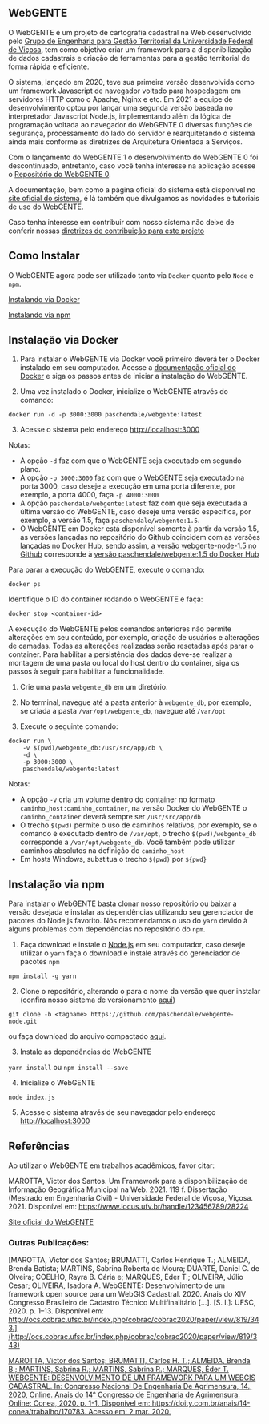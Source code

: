 ## WebGENTE 

O WebGENTE é um projeto de cartografia cadastral na Web desenvolvido pelo [Grupo de Engenharia para Gestão Territorial da Universidade Federal de Viçosa](www.genteufv.com.br), tem como objetivo criar um framework para a disponibilização de dados cadastrais e criação de ferramentas para a gestão territorial de forma rápida e eficiente.

O sistema, lançado em 2020, teve sua primeira versão desenvolvida como um framework Javascript de navegador voltado para hospedagem em servidores HTTP como o Apache, Nginx e etc. Em 2021 a equipe de desenvolvimento optou por lançar uma segunda versão baseada no interpretador Javascript Node.js, implementando além da lógica de programação voltada ao navegador do WebGENTE 0 diversas funções de segurança, processamento do lado do servidor e rearquitetando o sistema ainda mais conforme as diretrizes de Arquitetura Orientada a Serviços.

Com o lançamento do WebGENTE 1 o desenvolvimento do WebGENTE 0 foi descontinuado, entretanto, caso você tenha interesse na aplicação acesse o [Repositório do WebGENTE 0](https://github.com/paschendale/webgente).

A documentação, bem como a página oficial do sistema está disponível no [site oficial do sistema](https://webgente.genteufv.com.br/), é lá também que divulgamos as novidades e tutoriais de uso do WebGENTE. 

Caso tenha interesse em contribuir com nosso sistema não deixe de conferir nossas [diretrizes de contribuição para este projeto](CONTRIBUTING.md)

## Como Instalar

O WebGENTE agora pode ser utilizado tanto via `Docker` quanto pelo `Node` e `npm`. 

[Instalando via Docker](#instalação-via-docker)

[Instalando via npm](#instalação-via-npm)

## Instalação via Docker

1. Para instalar o WebGENTE via Docker você primeiro deverá ter o Docker instalado em seu computador. Acesse a [documentação oficial do Docker](https://docs.docker.com/get-started/#download-and-install-docker) e siga os passos antes de iniciar a instalação do WebGENTE.

2. Uma vez instalado o Docker, inicialize o WebGENTE através do comando:

```
docker run -d -p 3000:3000 paschendale/webgente:latest
``` 

3. Acesse o sistema pelo endereço [http://localhost:3000](http://localhost:3000)

Notas:
- A opção `-d` faz com que o WebGENTE seja executado em segundo plano. 
- A opção `-p 3000:3000` faz com que o WebGENTE seja executado na porta 3000, caso deseje a execução em uma porta diferente, por exemplo, a porta 4000, faça `-p 4000:3000`
- A opção `paschendale/webgente:latest` faz com que seja executada a última versão do WebGENTE, caso deseje uma versão específica, por exemplo, a versão 1.5, faça `paschendale/webgente:1.5`.
- O WebGENTE em Docker está disponível somente à partir da versão 1.5, as versões lançadas no repositório do Github coincidem com as versões lançadas no Docker Hub, sendo assim, [a versão webgente-node-1.5 no Github](https://github.com/paschendale/webgente-node/releases/tag/1.5) corresponde à [versão paschendale/webgente:1.5 do Docker Hub](https://hub.docker.com/layers/193256347/paschendale/webgente/1.5/images/sha256-d2f8aff74e318fd909ba0b2b548b2d421365fd834cd148bd34841399b1216866?context=repo)

Para parar a execução do WebGENTE, execute o comando:

`docker ps`

Identifique o ID do container rodando o WebGENTE e faça:

`docker stop <container-id>`

A execução do WebGENTE pelos comandos anteriores não permite alterações em seu conteúdo, por exemplo, criação de usuários e alterações de camadas. Todas as alterações realizadas serão resetadas após parar o container. Para habilitar a persistência dos dados deve-se realizar a montagem de uma pasta ou local do host dentro do container, siga os passos à seguir para habilitar a funcionalidade. 

1. Crie uma pasta `webgente_db` em um diretório. 

2. No terminal, navegue até a pasta anterior à `webgente_db`, por exemplo, se criada a pasta `/var/opt/webgente_db`, navegue até `/var/opt`

3. Execute o seguinte comando:

```
docker run \
    -v $(pwd)/webgente_db:/usr/src/app/db \
    -d \
    -p 3000:3000 \
    paschendale/webgente:latest
``` 

Notas: 
- A opção `-v` cria um volume dentro do container no formato `caminho_host:caminho_container`, na versão Docker do WebGENTE o `caminho_container` deverá sempre ser `/usr/src/app/db`
- O trecho `$(pwd)` permite o uso de caminhos relativos, por exemplo, se o comando é executado dentro de `/var/opt`, o trecho `$(pwd)/webgente_db` corresponde a `/var/opt/webgente_db`. Você também pode utilizar caminhos absolutos na definição do `caminho_host`
- Em hosts Windows, substitua o trecho `$(pwd)` por `${pwd}`

## Instalação via npm

Para instalar o WebGENTE basta clonar nosso repositório ou baixar a versão desejada e instalar as dependências utilizando seu gerenciador de pacotes do Node.js favorito. Nós recomendamos o uso do `yarn` devido à alguns problemas com dependências no repositório do `npm`.

1. Faça download e instale o [Node.js](https://nodejs.org/en/) em seu computador, caso deseje utilizar o `yarn` faça o download e instale através do gerenciador de pacotes `npm`

`npm install -g yarn`

2. Clone o repositório, alterando o <tagname> para o nome da versão que quer instalar (confira nosso sistema de versionamento [aqui](CONTRIBUTING.md))

`git clone -b <tagname> https://github.com/paschendale/webgente-node.git`

ou faça download do arquivo compactado [aqui](https://github.com/paschendale/webgente-node/releases).

3. Instale as dependências do WebGENTE

`yarn install` ou `npm install --save`

4. Inicialize o WebGENTE

`node index.js`

5. Acesse o sistema através de seu navegador pelo endereço [http://localhost:3000](http://localhost:3000)

## Referências

Ao utilizar o WebGENTE em trabalhos acadêmicos, favor citar:

MAROTTA, Victor dos Santos. Um Framework para a disponibilização de Informação Geográfica Municipal na Web. 2021. 119 f. Dissertação (Mestrado em Engenharia Civil) - Universidade Federal de Viçosa, Viçosa. 2021. Disponível em: https://www.locus.ufv.br/handle/123456789/28224

[Site oficial do WebGENTE](https://www.webgente.genteufv.com.br/)

### Outras Publicações:

[MAROTTA, Victor dos Santos; BRUMATTI, Carlos Henrique T.; ALMEIDA, Brenda Batista; MARTINS, Sabrina Roberta de Moura; DUARTE, Daniel C. de Olveira; COELHO, Rayra B. Cária e; MARQUES, Éder T.; OLIVEIRA, Júlio Cesar; OLIVEIRA, Isadora A. WebGENTE: Desenvolvimento de um framework open source para um WebGIS Cadastral. 2020. Anais do XIV Congresso Brasileiro de Cadastro Técnico Multifinalitário [...]. [S. l.]: UFSC, 2020. p. 1–13. Disponível em: http://ocs.cobrac.ufsc.br/index.php/cobrac/cobrac2020/paper/view/819/343.](http://ocs.cobrac.ufsc.br/index.php/cobrac/cobrac2020/paper/view/819/343)

[MAROTTA, Victor dos Santos; BRUMATTI, Carlos H. T.; ALMEIDA, Brenda B.; MARTINS, Sabrina R.; MARTINS, Sabrina R.; MARQUES, Éder T. WEBGENTE: DESENVOLVIMENTO DE UM FRAMEWORK PARA UM WEBGIS CADASTRAL. In: Congresso Nacional De Engenharia De Agrimensura, 14., 2020, Online. Anais do 14° Congresso de Engenharia de Agrimensura. Online: Conea, 2020. p. 1-1. Disponível em: https://doity.com.br/anais/14-conea/trabalho/170783. Acesso em: 2 mar. 2020.](https://doity.com.br/anais/14-conea/trabalho/170783)

